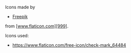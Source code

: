 Icons made by
- [Freepik][1]

from [www.flaticon.com][999].

Icons used:
- https://www.flaticon.com/free-icon/check-mark_64484

[1]: https://www.freepik.com
[999]: https://www.flaticon.com/
